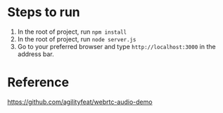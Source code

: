 # Steps to run
1. In the root of project, run `npm install`
2. In the root of project, run `node server.js`
3. Go to your preferred browser and type `http://localhost:3000` in the address bar.

# Reference
https://github.com/agilityfeat/webrtc-audio-demo
